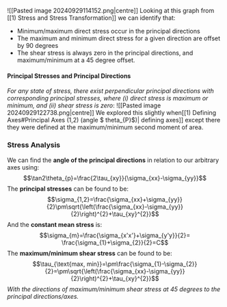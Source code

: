![[Pasted image 20240929114152.png|centre]]
Looking at this graph from [[1) Stress and Stress Transformation]] we can identify that:
- Minimum/maximum direct stress occur in the principal directions
- The maximum and minimum direct stress for a given direction are offset by 90 degrees
- The shear stress is always zero in the principal directions, and maximum/minimum at a 45 degree offset.

#### Principal Stresses and Principal Directions
*For any state of stress, there exist perpendicular principal directions with corresponding principal stresses, where (i) direct stress is maximum or minimum, and (ii) shear stress is zero*:
![[Pasted image 20240929122738.png|centre]]
We explored this slightly when[[1) Defining Axes#Principal Axes (1,2) (angle $ theta_{P}$)| defining axes]] except there they were defined at the maximum/minimum second moment of area.
### Stress Analysis
We can find the **angle of the principal directions** in relation to our arbitrary axes using:
$$\tan2\theta_{p}=\frac{2\tau_{xy}}{\sigma_{xx}-\sigma_{yy}}$$
The **principal stresses** can be found to be:
$$\sigma_{1,2}=\frac{\sigma_{xx}+\sigma_{yy}}{2}\pm\sqrt{\left(\frac{\sigma_{xx}-\sigma_{yy}}{2}\right)^{2}+\tau_{xy}^{2}}$$
And the **constant mean stress** is:
$$\sigma_{m}=\frac{\sigma_{x'x'}+\sigma_{y'y}}{2}= \frac{\sigma_{1}+\sigma_{2}}{2}=C$$
The **maximum/minimum shear stress** can be found to be:
$$\tau_{\text{max, min}}=\pm\frac{\sigma_{1}-\sigma_{2}}{2}=\pm\sqrt{\left(\frac{\sigma_{xx}-\sigma_{yy}}{2}\right)^{2}+\tau_{xy}^{2}}$$
*With the directions of maximum/minimum shear stress at 45 degrees to the principal directions/axes.*

